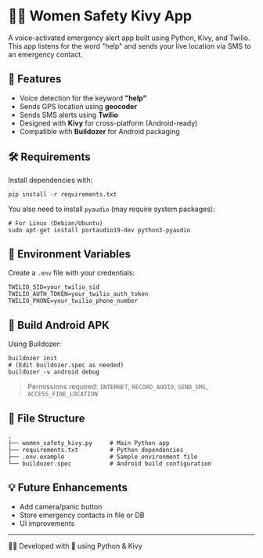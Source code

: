 # 👩‍🦺 Women Safety Kivy App

A voice-activated emergency alert app built using Python, Kivy, and Twilio. This app listens for the word "help" and sends your live location via SMS to an emergency contact.

## 🚀 Features
- Voice detection for the keyword **"help"**
- Sends GPS location using **geocoder**
- Sends SMS alerts using **Twilio**
- Designed with **Kivy** for cross-platform (Android-ready)
- Compatible with **Buildozer** for Android packaging

## 🛠️ Requirements

Install dependencies with:

```
pip install -r requirements.txt
```

You also need to install `pyaudio` (may require system packages):

```
# For Linux (Debian/Ubuntu)
sudo apt-get install portaudio19-dev python3-pyaudio
```

## 🔐 Environment Variables

Create a `.env` file with your credentials:

```
TWILIO_SID=your_twilio_sid
TWILIO_AUTH_TOKEN=your_twilio_auth_token
TWILIO_PHONE=your_twilio_phone_number
```

## 📱 Build Android APK

Using Buildozer:

```
buildozer init
# (Edit buildozer.spec as needed)
buildozer -v android debug
```

> Permissions required: `INTERNET`, `RECORD_AUDIO`, `SEND_SMS`, `ACCESS_FINE_LOCATION`

## 📂 File Structure

```
.
├── women_safety_kivy.py     # Main Python app
├── requirements.txt         # Python dependencies
├── .env.example             # Sample environment file
└── buildozer.spec           # Android build configuration
```

## 💡 Future Enhancements

- Add camera/panic button
- Store emergency contacts in file or DB
- UI improvements

---

👨‍💻 Developed with 💖 using Python & Kivy